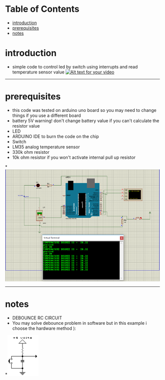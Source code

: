 # Table of Contents
* [introduction](#introduction)
* [prerequisites](#prerequisites)
* [notes](#notes)

# <a name="introduction"></a>introduction
* simple code to control led by switch using interrupts and read temperature sensor value 
 [![Alt text for your video](https://img.youtube.com/vi/-GAm9ZOLQSg/0.jpg)](http://www.youtube.com/watch?v=-GAm9ZOLQSg)
   


 <hr>
 

# <a name="prerequisites"></a>prerequisites
* this code was tested on arduino uno board so you may need to change things if you use a different board 
* battery 5V   warning! don't change battery value if you can't calculate the  resistor value 
* LED
* ARDUINO IDE to burn the code on the chip
* Switch 
* LM35 analog temperature sensor 
* 330k ohm resistor
* 10k ohm resistor if you won't activate internal pull up resistor  

*![picture](https://github.com/ayahassan28/Training-assignment-/blob/master/circuit%20simulation.png?raw=true)
  

<hr>

# <a name="notes"></a>notes
* DEBOUNCE RC CIRCUIT 
* You may solve debounce problem in software but in this example i choose the hardware method ):


*![picture](36395612_420881575048143_1740913260552519680_n.png)
